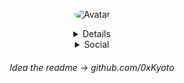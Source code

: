<p align="center">
  <a>
<img src="https://media.discordapp.net/attachments/732298693658542141/736232295467450368/fweak3.gif" alt="Avatar" style="border-radius: 75%;">

<details style='text-align: center;' align='center'>
  <summary> Info </summary>
    <p style="text-align: center;"align="center">------------------------------------------------------------</p>
  <p style="text-align: center;"align="center">I'm: 14</p></a>
  <p style="text-align: center;"align="center"></p>I live in: Czech Republic</a>
  <p style="text-align: center;"align="center">Doing mostly school</p></a>
  <p style="text-align: center;"align="center">------------------------------------------------------------</p>
</details>

<details style='text-align: center;' align='center'>
  <summary>Social</summary>
  <a href="https://twitter.com/Duchy_12"><p style="text-align: center;">Twitter</p></a>
  <a href="https://discord.com/users/498036626249744384"><p style="text-align: center;">Discord</p></a>
</details>

<h6 style='text-align: center;' align='center'> Idea the readme -> github.com/0xKyoto </h6>